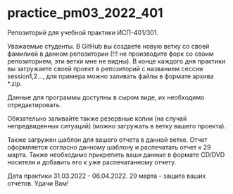 # practice_pm03_2022_401
Репозиторий для учебной практики ИСП-401/301.

Уважаемые студенты. В GitHub вы создаете новую ветку со своей фамилией в данном репозитории (!!! не производите форк со своим репозиторием, эти ветки мне не видны). В конце каждого дня практики вы загружаете своей проект в репозиторий с названием сессии session1,2..., для примера можно заливать файлы в формате архива *.zip.

Данные для программы доступны в сыром виде, их необходимо отредактировать.

Обязательно заливайте также резервные копии (на случай непредвиденных ситуаций) (можно загружать в ветку вашего проекта).

Также загружен шаблон для вашего отчета в данной ветке. Отчет оформляется согласно данному шаблону и распечатать отчет к 29 марта. Также необходимо прикрепить ваши данные в формате CD/DVD носителя и добавить его к уже распечатанному отчету.

Дата практики 31.03.2022 - 06.04.2022. 29 марта - защита ваших отчетов. Удачи Вам!
